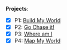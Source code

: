 **Projects**: 

 - [x] P1: [Build My World](P1-Build-My-World) 
 - [x] P2: [Go Chase it!](P2-Go-Chase-it)
 - [x] P3: [Where am I](P3-Where-am-I)
 - [x] P4: [Map My World](P4-Map-My-World)